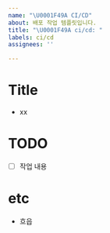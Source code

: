 ```yaml
---
name: "\U0001F49A CI/CD"
about: 배포 작업 템플릿입니다.
title: "\U0001F49A ci/cd: "
labels: ci/cd
assignees: ''

---
```


# Title

- xx

# TODO

- [ ] 작업 내용

# etc

- 흐읍
